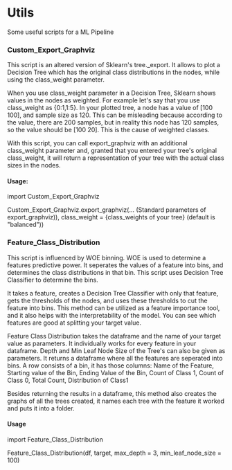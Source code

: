 # Utils
Some useful scripts for a ML Pipeline
<h3> Custom_Export_Graphviz </h3>

This script is an altered version of Sklearn's tree._export. It allows to plot a Decision Tree which has the original class 
distributions in the nodes, while using the class_weight parameter. 

When you use class_weight parameter in a Decision Tree, Sklearn shows values in the nodes as weighted. For example let's say that you use
class_weight as {0:1,1:5}. In your plotted tree, a node has a value of [100 100], and sample size as 120. This can be misleading 
because according to the value, there are 200 samples, but in reality this node has 120 samples, so the value should be [100 20].
This is the cause of weighted classes. 

With this script, you can call export_graphviz with an additional class_weight parameter and, granted that you entered your tree's original class_weight, it will return a representation of your tree with the actual class sizes in the nodes.

<h4>Usage:</h4>

import Custom_Export_Graphviz 

Custom_Export_Graphviz.export_graphviz(... (Standard parameters of export_graphviz)), class_weight = {class_weights of your tree} (default is "balanced"))


<h3> Feature_Class_Distribution </h3>

This script is influenced by WOE binning. WOE is used to determine a features predictive power. It seperates the values of
a feature into bins, and determines the class distributions in that bin. This script uses Decision Tree Classifier to determine the bins.

It takes a feature, creates a Decision Tree Classifier with only that feature, gets the thresholds of the nodes, 
and uses these thresholds to cut the feature into bins. This method can be utilized as a feature importance tool, and it also helps with the interpretability of the model. You can see which features are good at splitting your target value. 

Feature Class Distribution takes the dataframe and the name of your target value as parameters. It individually works for every 
feature in your dataframe. Depth and Min Leaf Node Size of the Tree's can also be given as parameters. It returns a dataframe where
all the features are seperated into bins. A row consists of a bin, it has those columns: Name of the Feature, 
Starting value of the Bin, Ending Value of the Bin, Count of Class 1, Count of Class 0, Total Count, Distribution of Class1

Besides returning the results in a dataframe, this method also creates the graphs of all the trees created, it names each tree with the
feature it worked and puts it into a folder.

<h4> Usage </h4>

import Feature_Class_Distribution

Feature_Class_Distribution(df, target, max_depth = 3, min_leaf_node_size = 100)
